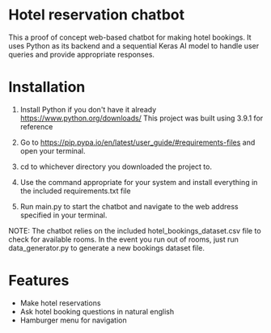 # Hotel reservation chatbot

This a proof of concept web-based chatbot for making hotel bookings. 
It uses Python as its backend and a sequential Keras AI model to handle user queries and provide appropriate responses.

# Installation

1) Install Python if you don't have it already https://www.python.org/downloads/
   This project was built using 3.9.1 for reference
   
2) Go to https://pip.pypa.io/en/latest/user_guide/#requirements-files and open your terminal.

3) cd to whichever directory you downloaded the project to.

4) Use the command appropriate for your system and install everything in the included requirements.txt file

5) Run main.py to start the chatbot and navigate to the web address specified in your terminal.

NOTE: The chatbot relies on the included hotel_bookings_dataset.csv file to check for available rooms. In the event you run out of rooms, just run data_generator.py to generate a new bookings dataset file.

# Features

- Make hotel reservations
- Ask hotel booking questions in natural english
- Hamburger menu for navigation
